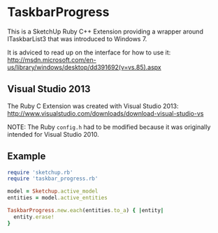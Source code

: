 # TaskbarProgress

This is a SketchUp Ruby C++ Extension providing a wrapper around ITaskbarList3
that was introduced to Windows 7.

It is adviced to read up on the interface for how to use it:
http://msdn.microsoft.com/en-us/library/windows/desktop/dd391692(v=vs.85).aspx

## Visual Studio 2013

The Ruby C Extension was created with Visual Studio 2013:
http://www.visualstudio.com/downloads/download-visual-studio-vs

NOTE: The Ruby `config.h` had to be modified because it was originally intended
for Visual Studio 2010.

## Example

```ruby
require 'sketchup.rb'
require 'taskbar_progress.rb'

model = Sketchup.active_model
entities = model.active_entities

TaskbarProgress.new.each(entities.to_a) { |entity|
  entity.erase!
}
```
